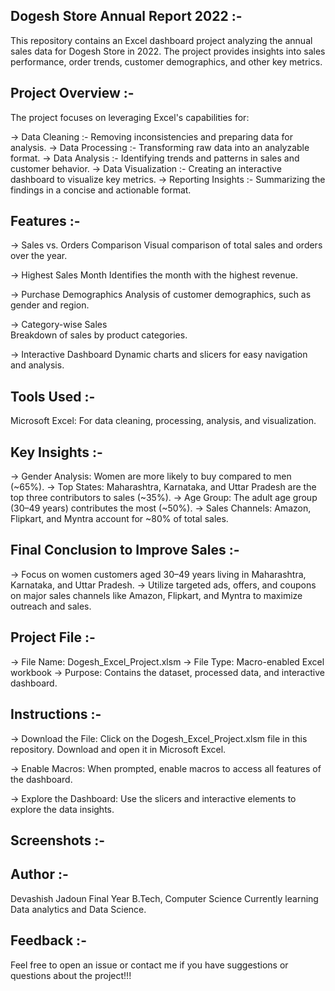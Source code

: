 ## Dogesh Store Annual Report 2022 :-
   This repository contains an Excel dashboard project analyzing the annual sales data for Dogesh Store in 2022. 
   The project provides insights into sales performance, order trends, customer demographics, and other key metrics.

## Project Overview :-
   The project focuses on leveraging Excel's capabilities for:

 -> Data Cleaning :- Removing inconsistencies and preparing data for analysis.
 -> Data Processing :- Transforming raw data into an analyzable format.
 -> Data Analysis :- Identifying trends and patterns in sales and customer behavior.
 -> Data Visualization :- Creating an interactive dashboard to visualize key metrics.
 -> Reporting Insights :- Summarizing the findings in a concise and actionable format.

## Features :-

  -> Sales vs. Orders Comparison
     Visual comparison of total sales and orders over the year.
     
  -> Highest Sales Month
     Identifies the month with the highest revenue.

  -> Purchase Demographics
     Analysis of customer demographics, such as gender and region.

  -> Category-wise Sales  
     Breakdown of sales by product categories.

  -> Interactive Dashboard
     Dynamic charts and slicers for easy navigation and analysis.


## Tools Used :-
   Microsoft Excel: For data cleaning, processing, analysis, and visualization.


## Key Insights :-
   
   -> Gender Analysis: Women are more likely to buy compared to men (~65%).
   -> Top States: Maharashtra, Karnataka, and Uttar Pradesh are the top three contributors to sales (~35%).
   -> Age Group: The adult age group (30–49 years) contributes the most (~50%).
   -> Sales Channels: Amazon, Flipkart, and Myntra account for ~80% of total sales.


## Final Conclusion to Improve Sales :-
   -> Focus on women customers aged 30–49 years living in Maharashtra, Karnataka, and Uttar Pradesh.
   -> Utilize targeted ads, offers, and coupons on major sales channels like Amazon, Flipkart, and Myntra to maximize outreach and sales.


## Project File :- 
   -> File Name: Dogesh_Excel_Project.xlsm
   -> File Type: Macro-enabled Excel workbook
   -> Purpose: Contains the dataset, processed data, and interactive dashboard.


## Instructions :- 

  -> Download the File:
     Click on the Dogesh_Excel_Project.xlsm file in this repository.
     Download and open it in Microsoft Excel.

  -> Enable Macros:
     When prompted, enable macros to access all features of the dashboard.

  -> Explore the Dashboard:
     Use the slicers and interactive elements to explore the data insights.



## Screenshots :-




## Author :- 
   Devashish Jadoun
   Final Year B.Tech, Computer Science
   Currently learning Data analytics and Data Science.


## Feedback :-
   Feel free to open an issue or contact me if you have suggestions or questions about the project!!!
